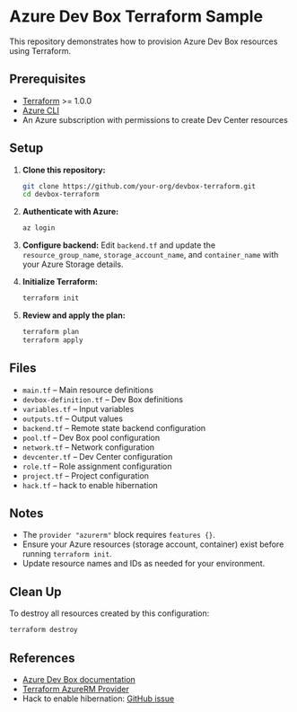 # Azure Dev Box Terraform Sample

This repository demonstrates how to provision Azure Dev Box resources using Terraform.

## Prerequisites

- [Terraform](https://www.terraform.io/downloads.html) >= 1.0.0
- [Azure CLI](https://docs.microsoft.com/cli/azure/install-azure-cli)
- An Azure subscription with permissions to create Dev Center resources

## Setup

1. **Clone this repository:**
   ```sh
   git clone https://github.com/your-org/devbox-terraform.git
   cd devbox-terraform
   ```

2. **Authenticate with Azure:**
   ```sh
   az login
   ```

3. **Configure backend:**
   Edit `backend.tf` and update the `resource_group_name`, `storage_account_name`, and `container_name` with your Azure Storage details.

4. **Initialize Terraform:**
   ```sh
   terraform init
   ```

5. **Review and apply the plan:**
   ```sh
   terraform plan
   terraform apply
   ```

## Files

- `main.tf` – Main resource definitions
- `devbox-definition.tf` – Dev Box definitions
- `variables.tf` – Input variables
- `outputs.tf` – Output values
- `backend.tf` – Remote state backend configuration
- `pool.tf` – Dev Box pool configuration
- `network.tf` – Network configuration
- `devcenter.tf` – Dev Center configuration
- `role.tf` – Role assignment configuration
- `project.tf` – Project configuration
- `hack.tf` – hack to enable hibernation

## Notes

- The `provider "azurerm"` block requires `features {}`.
- Ensure your Azure resources (storage account, container) exist before running `terraform init`.
- Update resource names and IDs as needed for your environment.

## Clean Up

To destroy all resources created by this configuration:

```sh
terraform destroy
```

## References

- [Azure Dev Box documentation](https://learn.microsoft.com/azure/dev-box/)
- [Terraform AzureRM Provider](https://registry.terraform.io/providers/hashicorp/azurerm/latest/docs)
- Hack to enable hibernation: [GitHub issue](https://github.com/hashicorp/terraform-provider-azurerm/issues/26703#issuecomment-2528632464)